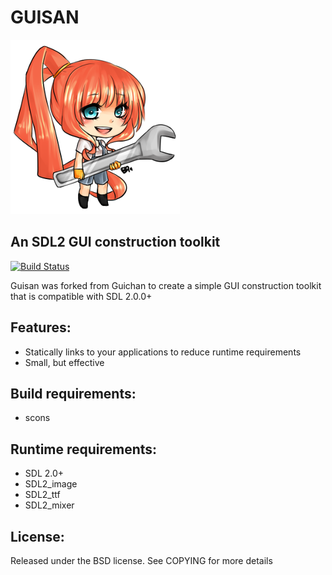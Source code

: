 # GUISAN

![logo](examples/guisan.png "GUISAN")

## An SDL2 GUI construction toolkit

[![Build Status](https://travis-ci.org/gbaudic/guisan.svg?branch=master)](https://travis-ci.org/gbaudic/guisan)

Guisan was forked from Guichan to create a simple GUI construction toolkit that is compatible with SDL 2.0.0+

## Features:

* Statically links to your applications to reduce runtime requirements
* Small, but effective

## Build requirements:

* scons

## Runtime requirements:

* SDL 2.0+
* SDL2_image
* SDL2_ttf
* SDL2_mixer

## License:

Released under the BSD license. See COPYING for more details
